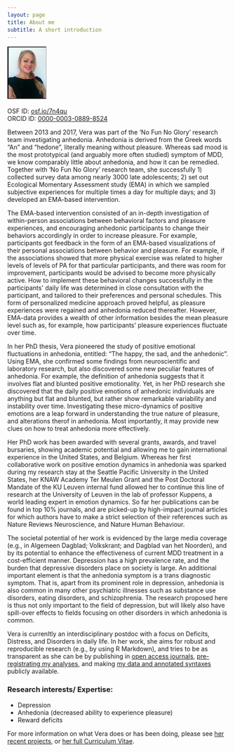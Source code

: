 ```yaml
---
layout: page
title: About me
subtitle: A short introduction
---
```


![Me](/img/HeiningaVE_mini.png "Gosh - hate pictures, but also hate it when people have no pictures at all")

OSF ID:	[osf.io/7n4qu](https://osf.io/7n4qu/)  
ORCID ID: [0000-0003-0889-8524](https://orcid.org/0000-0003-0889-8524)

Between 2013 and 2017, Vera was part of the ‘No Fun No Glory’ research team investigating anhedonia. Anhedonia is derived from the Greek words “An” and “hedone”, literally meaning without pleasure. Whereas sad mood is the most prototypical (and arguably more often studied) symptom of MDD, we know comparably little about anhedonia, and how it can be remedied. 
Together with  ‘No Fun No Glory’ research team, she successfully 1) collected survey data among nearly 3000 late adolescents; 2) set out Ecological Momentary Assessment study (EMA) in which we sampled subjective experiences for multiple times a day for multiple days; and 3) developed an EMA-based intervention.

The EMA-based intervention consisted of an in-depth investigation of within-person associations between behavioral factors and pleasure experiences, and encouraging anhedonic participants to change their behaviors accordingly in order to increase pleasure. For example, participants got feedback in the form of an EMA-based visualizations of their personal associations between behavior and pleasure. For example, if the associations showed that more physical exercise was related to higher levels of levels of PA for that particular participants, and there was room for improvement, participants would be advised to become more physically active. How to implement these behavioral changes successfully in the participants' daily life was determined in close consultation with the participant, and tailored to their preferences and personal schedules. This form of personalized medicine approach proved helpful, as pleasure experiences were regained and anhedonia reduced thereafter. However, EMA-data provides a wealth of other information besides the mean pleasure level such as, for example, how participants' pleasure experiences fluctuate over time. 

In her PhD thesis, Vera pioneered the study of positive emotional fluctuations in anhedonia, entitled: “The happy, the sad, and the anhedonic”. Using EMA, she confirmed some findings from neuroscientific and laboratory research, but also discovered some new peculiar features of anhedonia. For example, the definition of anhedonia suggests that it involves flat and blunted positive emotionality. Yet, in her PhD research she discovered that the daily positive emotions of anhedonic individuals are anything but flat and blunted, but rather show remarkable variability and instability over time. Investigating these micro-dynamics of positive emotions are a leap forward in understanding the true nature of pleasure, and alterations therof in anhedonia. Most importantly, it may provide new clues on how to treat anhedonia more effectively.

Her PhD work has been awarded with several grants, awards, and travel bursaries, showing academic potential and allowing me to gain international experience in the United States, and Belgium. Whereas her first collaborative work on positive emotion dynamics in anhedonia was sparked during my research stay at the Seattle Pacific University in the United States, her KNAW Academy Ter Meulen Grant and the Post Doctoral Mandate of the KU Leuven internal fund allowed her to continue this line of research at the University of Leuven in the lab of professor Kuppens, a world leading expert in emotion dynamics. So far her publications can be found in top 10% journals, and are picked-up by high-impact journal articles for which authors have to make a strict selection of their references such as Nature Reviews Neuroscience, and Nature Human Behaviour.

The societal potential of her work is evidenced by the large media coverage (e.g., in Algemeen Dagblad; Volkskrant; and Dagblad van het Noorden), and by its potential to enhance the effectiveness of current MDD treatment in a cost-efficient manner. Depression has a high prevalence rate, and the burden that depressive disorders place on society is large. An additional important element is that the anhedonia symptom is a trans diagnostic symptom. That is, apart from its prominent role in depression, anhedonia is also common in many other psychiatric illnesses such as substance use disorders, eating disorders, and schizophrenia. The research proposed here is thus not only important to the field of depression, but will likely also have spill-over effects to fields focusing on other disorders in which anhedonia is common.

Vera is currenltly an interdisciplinary postdoc with a focus on Deficits, Distress, and Disorders in daily life. In her work, she aims for robust and reproducible research (e.g., by using R Markdown), and tries to be as transparent as she can be by publishing in [open access journals](https://en.wikipedia.org/wiki/Open_access), [pre-registrating my analyses](https://osf.io/7n4qu/), and making [my data and annotated syntaxes](https://osf.io/k7rfu/) publicly available. 

### Research interests/ Expertise:

- Depression
- Anhedonia (decreased ability to experience pleasure)
- Reward deficits

For more information on what Vera does or has been doing, please see [her recent projects](https://heiningave.github.io/projects/), or [her full Curriculum Vitae](https://heiningave.github.io/CV/).
